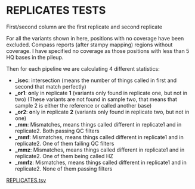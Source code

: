 # REPLICATES TESTS

First/second column are the first replicate and second replicate

For all the variants shown in here, positions with no coverage have been excluded. Compass reports (after stampy mapping) regions without coverage. I have specified no coverage as those positions with less than 5 HQ bases in the pileup.

Then for each pipeline we are calculating 4 different statistics:
* **_isec**: intersection (means the number of things called in first and second that match perfectly)
* **_or1**: **o**nly in **r**eplicate **1** (variants only found in replicate one, but not in two) (These variants are not found in sample two, that means that sample 2 is either the reference or called another base)
* **_or2**: **o**nly in **r**eplicate **2** (variants only found in replicate two, but not in one)
* **_mm**: Mismatches, means things called different in replicate1 and in replicate2. Both passing QC filters
* **_mmf**: Mismatches, means things called different in replicate1 and in replicate2. One of them failing QC filters
* **_mmz**: Mismatches, means things called different in replicate1 and in replicate2. One of them being called HZ
* **_mmfz**: Mismatches, means things called different in replicate1 and in replicate2. None of them passing filters

[REPLICATES.tsv](./REPLICATES.tsv)
